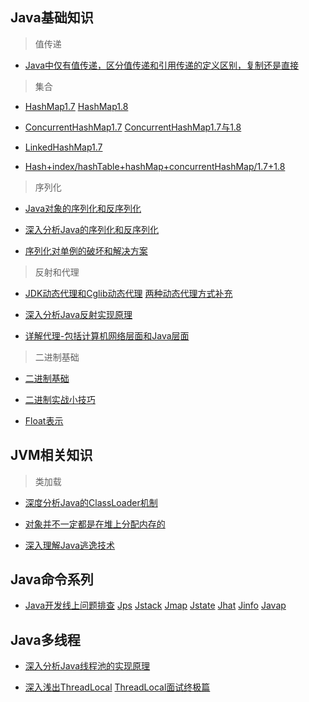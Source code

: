 ## Java基础知识

>值传递

- [Java中仅有值传递，区分值传递和引用传递的定义区别，复制还是直接](http://www.hollischuang.com/archives/2275)

>集合

- [HashMap1.7](http://www.importnew.com/20386.html)
[HashMap1.8](http://www.importnew.com/20386.html)

- [ConcurrentHashMap1.7](https://my.oschina.net/hosee/blog/639352)
[ConcurrentHashMap1.7与1.8](http://www.importnew.com/22007.html)

- [LinkedHashMap1.7](http://www.importnew.com/16695.html)

- [Hash+index/hashTable+hashMap+concurrentHashMap/1.7+1.8](http://www.hollischuang.com/archives/2091)

>序列化

- [Java对象的序列化和反序列化](http://www.hollischuang.com/archives/1150)

- [深入分析Java的序列化和反序列化](http://www.hollischuang.com/archives/1140)

- [序列化对单例的破坏和解决方案](http://www.hollischuang.com/archives/1144)

>反射和代理

- [JDK动态代理和Cglib动态代理](https://blog.csdn.net/u013126379/article/details/52121096)
[两种动态代理方式补充](https://blog.csdn.net/mhmyqn/article/details/48474815)

- [深入分析Java反射实现原理](https://www.jianshu.com/p/3ea4a6b57f87)

- [详解代理-包括计算机网络层面和Java层面](https://mp.weixin.qq.com/s/kycTUCtgmjtdAA4f_KpFFg)

>二进制基础

- [二进制基础](https://mp.weixin.qq.com/s/AIvthkKEqacnfZBIZAxSKA)

- [二进制实战小技巧](https://mp.weixin.qq.com/s/AIvthkKEqacnfZBIZAxSKA)

- [Float表示](https://blog.csdn.net/gaoshuang5678/article/details/50554131)

## JVM相关知识

>类加载

- [深度分析Java的ClassLoader机制](http://www.hollischuang.com/archives/199)

- [对象并不一定都是在堆上分配内存的](https://mp.weixin.qq.com/s/VRjflfdqgdM-J9dzdoyFng)

- [深入理解Java逃逸技术](https://mp.weixin.qq.com/s/HWIuXNWjyfV-5UVoQG3vSQ)

## Java命令系列

- [Java开发线上问题排查](http://www.hollischuang.com/archives/1561)
[Jps](http://www.hollischuang.com/archives/105)
[Jstack](http://www.hollischuang.com/archives/110)
[Jmap](http://www.hollischuang.com/archives/303)
[Jstate](http://www.hollischuang.com/archives/481)
[Jhat](http://www.hollischuang.com/archives/1047)
[Jinfo](http://www.hollischuang.com/archives/1094)
[Javap](http://www.hollischuang.com/archives/1107)

## Java多线程

- [深入分析Java线程池的实现原理](https://www.jianshu.com/p/87bff5cc8d8c)

- [深入浅出ThreadLocal](http://www.importnew.com/20147.html)
[ThreadLocal面试终极篇](https://mp.weixin.qq.com/s/5gkK_dwDPAOrtHYSLsQzUA)
